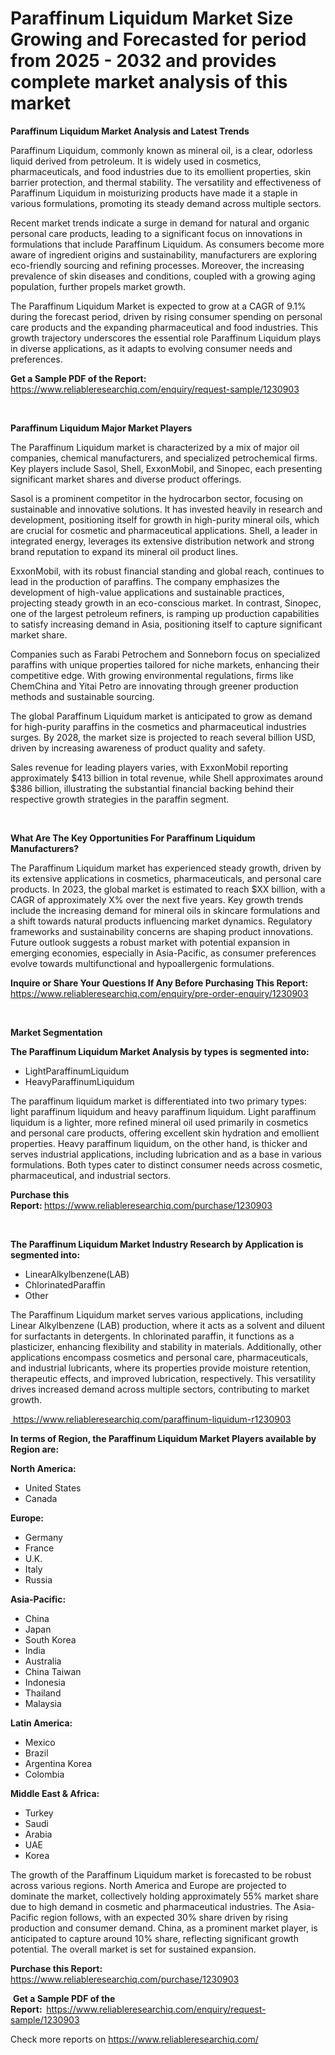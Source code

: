 <p><h1>Paraffinum Liquidum Market Size Growing and Forecasted for period from 2025 - 2032 and provides complete market analysis of this market</h1></p><p><strong>Paraffinum Liquidum Market Analysis and Latest Trends</strong></p>
<p><p>Paraffinum Liquidum, commonly known as mineral oil, is a clear, odorless liquid derived from petroleum. It is widely used in cosmetics, pharmaceuticals, and food industries due to its emollient properties, skin barrier protection, and thermal stability. The versatility and effectiveness of Paraffinum Liquidum in moisturizing products have made it a staple in various formulations, promoting its steady demand across multiple sectors.</p><p>Recent market trends indicate a surge in demand for natural and organic personal care products, leading to a significant focus on innovations in formulations that include Paraffinum Liquidum. As consumers become more aware of ingredient origins and sustainability, manufacturers are exploring eco-friendly sourcing and refining processes. Moreover, the increasing prevalence of skin diseases and conditions, coupled with a growing aging population, further propels market growth.</p><p>The Paraffinum Liquidum Market is expected to grow at a CAGR of 9.1% during the forecast period, driven by rising consumer spending on personal care products and the expanding pharmaceutical and food industries. This growth trajectory underscores the essential role Paraffinum Liquidum plays in diverse applications, as it adapts to evolving consumer needs and preferences.</p></p>
<p><strong>Get a Sample PDF of the Report:&nbsp;</strong> <a href="https://www.reliableresearchiq.com/enquiry/request-sample/1230903?utm_campaign=3519&utm_medium=2&utm_source=Github&utm_content=ia&utm_term=31032025&utm_id=paraffinum-liquidum">https://www.reliableresearchiq.com/enquiry/request-sample/1230903</a></p>
<p>&nbsp;</p>
<p><strong>Paraffinum Liquidum Major Market Players</strong></p>
<p><p>The Paraffinum Liquidum market is characterized by a mix of major oil companies, chemical manufacturers, and specialized petrochemical firms. Key players include Sasol, Shell, ExxonMobil, and Sinopec, each presenting significant market shares and diverse product offerings.</p><p>Sasol is a prominent competitor in the hydrocarbon sector, focusing on sustainable and innovative solutions. It has invested heavily in research and development, positioning itself for growth in high-purity mineral oils, which are crucial for cosmetic and pharmaceutical applications. Shell, a leader in integrated energy, leverages its extensive distribution network and strong brand reputation to expand its mineral oil product lines.</p><p>ExxonMobil, with its robust financial standing and global reach, continues to lead in the production of paraffins. The company emphasizes the development of high-value applications and sustainable practices, projecting steady growth in an eco-conscious market. In contrast, Sinopec, one of the largest petroleum refiners, is ramping up production capabilities to satisfy increasing demand in Asia, positioning itself to capture significant market share.</p><p>Companies such as Farabi Petrochem and Sonneborn focus on specialized paraffins with unique properties tailored for niche markets, enhancing their competitive edge. With growing environmental regulations, firms like ChemChina and Yitai Petro are innovating through greener production methods and sustainable sourcing.</p><p>The global Paraffinum Liquidum market is anticipated to grow as demand for high-purity paraffins in the cosmetics and pharmaceutical industries surges. By 2028, the market size is projected to reach several billion USD, driven by increasing awareness of product quality and safety.</p><p>Sales revenue for leading players varies, with ExxonMobil reporting approximately $413 billion in total revenue, while Shell approximates around $386 billion, illustrating the substantial financial backing behind their respective growth strategies in the paraffin segment.</p></p>
<p>&nbsp;</p>
<p><strong>What Are The Key Opportunities For Paraffinum Liquidum Manufacturers?</strong></p>
<p><p>The Paraffinum Liquidum market has experienced steady growth, driven by its extensive applications in cosmetics, pharmaceuticals, and personal care products. In 2023, the global market is estimated to reach $XX billion, with a CAGR of approximately X% over the next five years. Key growth trends include the increasing demand for mineral oils in skincare formulations and a shift towards natural products influencing market dynamics. Regulatory frameworks and sustainability concerns are shaping product innovations. Future outlook suggests a robust market with potential expansion in emerging economies, especially in Asia-Pacific, as consumer preferences evolve towards multifunctional and hypoallergenic formulations.</p></p>
<p><strong>Inquire or Share Your Questions If Any Before Purchasing This Report:</strong> <a href="https://www.reliableresearchiq.com/enquiry/pre-order-enquiry/1230903?utm_campaign=3519&utm_medium=2&utm_source=Github&utm_content=ia&utm_term=31032025&utm_id=paraffinum-liquidum">https://www.reliableresearchiq.com/enquiry/pre-order-enquiry/1230903</a></p>
<p>&nbsp;</p>
<p><strong>Market Segmentation</strong></p>
<p><strong>The Paraffinum Liquidum Market Analysis by types is segmented into:</strong></p>
<p><ul><li>LightParaffinumLiquidum</li><li>HeavyParaffinumLiquidum</li></ul></p>
<p><p>The paraffinum liquidum market is differentiated into two primary types: light paraffinum liquidum and heavy paraffinum liquidum. Light paraffinum liquidum is a lighter, more refined mineral oil used primarily in cosmetics and personal care products, offering excellent skin hydration and emollient properties. Heavy paraffinum liquidum, on the other hand, is thicker and serves industrial applications, including lubrication and as a base in various formulations. Both types cater to distinct consumer needs across cosmetic, pharmaceutical, and industrial sectors.</p></p>
<p><strong>Purchase this Report:&nbsp;</strong><a href="https://www.reliableresearchiq.com/purchase/1230903?utm_campaign=3519&utm_medium=2&utm_source=Github&utm_content=ia&utm_term=31032025&utm_id=paraffinum-liquidum">https://www.reliableresearchiq.com/purchase/1230903</a></p>
<p>&nbsp;</p>
<p><strong>The Paraffinum Liquidum Market Industry Research by Application is segmented into:</strong></p>
<p><ul><li>LinearAlkylbenzene(LAB)</li><li>ChlorinatedParaffin</li><li>Other</li></ul></p>
<p><p>The Paraffinum Liquidum market serves various applications, including Linear Alkylbenzene (LAB) production, where it acts as a solvent and diluent for surfactants in detergents. In chlorinated paraffin, it functions as a plasticizer, enhancing flexibility and stability in materials. Additionally, other applications encompass cosmetics and personal care, pharmaceuticals, and industrial lubricants, where its properties provide moisture retention, therapeutic effects, and improved lubrication, respectively. This versatility drives increased demand across multiple sectors, contributing to market growth.</p></p>
<p><a href="https://www.reliableresearchiq.com/paraffinum-liquidum-r1230903?utm_campaign=3519&utm_medium=2&utm_source=Github&utm_content=ia&utm_term=31032025&utm_id=paraffinum-liquidum">&nbsp;https://www.reliableresearchiq.com/paraffinum-liquidum-r1230903</a></p>
<p><strong>In terms of Region, the Paraffinum Liquidum Market Players available by Region are:</strong></p>
<p>
    <p> <strong> North America: </strong>
        <ul>
            <li>United States</li>
            <li>Canada</li>
        </ul>
        </p> 
    <p> <strong> Europe: </strong>
        <ul>
            <li>Germany</li>
            <li>France</li>
            <li>U.K.</li>
            <li>Italy</li>
            <li>Russia</li>
        </ul>
        </p> 
    <p> <strong> Asia-Pacific: </strong>
        <ul>
            <li>China</li>
            <li>Japan</li>
            <li>South Korea</li>
            <li>India</li>
            <li>Australia</li>
            <li>China Taiwan</li>
            <li>Indonesia</li>
            <li>Thailand</li>
            <li>Malaysia</li>
        </ul>
        </p> 
    <p> <strong> Latin America: </strong>
        <ul>
            <li>Mexico</li>
            <li>Brazil</li>
            <li>Argentina Korea</li>
            <li>Colombia</li>
        </ul>
        </p> 
    <p> <strong> Middle East & Africa: </strong>
        <ul>
            <li>Turkey</li>
            <li>Saudi</li>
            <li>Arabia</li>
            <li>UAE</li>
            <li>Korea</li>
        </ul>
    </p>
    </p>
<p><p>The growth of the Paraffinum Liquidum market is forecasted to be robust across various regions. North America and Europe are projected to dominate the market, collectively holding approximately 55% market share due to high demand in cosmetic and pharmaceutical industries. The Asia-Pacific region follows, with an expected 30% share driven by rising production and consumer demand. China, as a prominent market player, is anticipated to capture around 10% share, reflecting significant growth potential. The overall market is set for sustained expansion.</p></p>
<p><strong>Purchase this Report: </strong><a href="https://www.reliableresearchiq.com/purchase/1230903?utm_campaign=3519&utm_medium=2&utm_source=Github&utm_content=ia&utm_term=31032025&utm_id=paraffinum-liquidum">https://www.reliableresearchiq.com/purchase/1230903</a></p>
<p>&nbsp;<strong>Get a Sample PDF of the Report:&nbsp;&nbsp;</strong><a href="https://www.reliableresearchiq.com/enquiry/request-sample/1230903?utm_campaign=3519&utm_medium=2&utm_source=Github&utm_content=ia&utm_term=31032025&utm_id=paraffinum-liquidum">https://www.reliableresearchiq.com/enquiry/request-sample/1230903</a></p>
<p><strong></strong></p>
<p>Check more reports on <a href="https://www.reliableresearchiq.com/?utm_campaign=3519&utm_medium=2&utm_source=Github&utm_content=ia&utm_term=31032025&utm_id=paraffinum-liquidum">https://www.reliableresearchiq.com/</a></p>